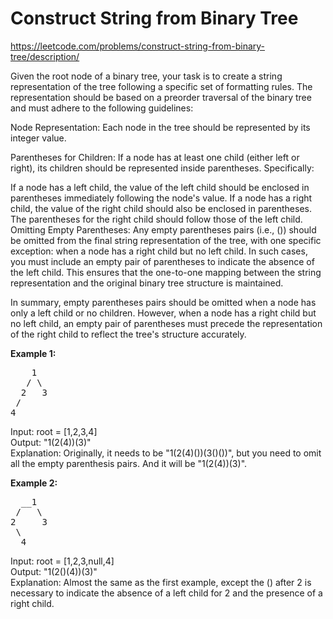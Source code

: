 # Construct String from Binary Tree
https://leetcode.com/problems/construct-string-from-binary-tree/description/

Given the root node of a binary tree, your task is to create a string representation of the tree following a specific set of formatting rules. The representation should be based on a preorder traversal of the binary tree and must adhere to the following guidelines:

Node Representation: Each node in the tree should be represented by its integer value.

Parentheses for Children: If a node has at least one child (either left or right), its children should be represented inside parentheses. Specifically:

If a node has a left child, the value of the left child should be enclosed in parentheses immediately following the node's value.
If a node has a right child, the value of the right child should also be enclosed in parentheses. The parentheses for the right child should follow those of the left child.
Omitting Empty Parentheses: Any empty parentheses pairs (i.e., ()) should be omitted from the final string representation of the tree, with one specific exception: when a node has a right child but no left child. In such cases, you must include an empty pair of parentheses to indicate the absence of the left child. This ensures that the one-to-one mapping between the string representation and the original binary tree structure is maintained.

In summary, empty parentheses pairs should be omitted when a node has only a left child or no children. However, when a node has a right child but no left child, an empty pair of parentheses must precede the representation of the right child to reflect the tree's structure accurately.

<b>Example 1:</b>
<pre>
    1
   / \
  2   3
 /
4
</pre>

Input: root = [1,2,3,4]\
Output: "1(2(4))(3)"\
Explanation: Originally, it needs to be "1(2(4)())(3()())", but you need to omit all the empty parenthesis pairs. And it will be "1(2(4))(3)".

<b>Example 2:</b>
<pre>
  __1
 /   \
2     3
 \
  4
</pre>

Input: root = [1,2,3,null,4]\
Output: "1(2()(4))(3)"\
Explanation: Almost the same as the first example, except the () after 2 is necessary to indicate the absence of a left child for 2 and the presence of a right child.
